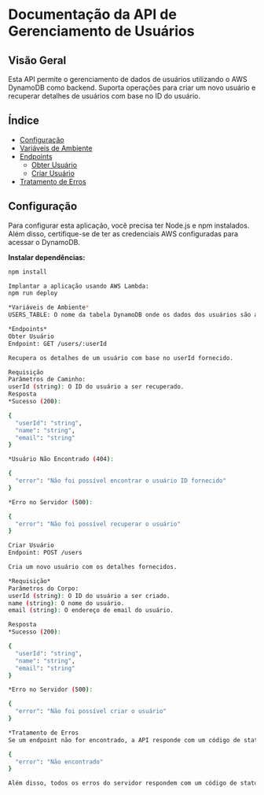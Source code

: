 # Documentação da API de Gerenciamento de Usuários

## Visão Geral
Esta API permite o gerenciamento de dados de usuários utilizando o AWS DynamoDB como backend. Suporta operações para criar um novo usuário e recuperar detalhes de usuários com base no ID do usuário.

## Índice
- [Configuração](#configuração)
- [Variáveis de Ambiente](#variáveis-de-ambiente)
- [Endpoints](#endpoints)
  - [Obter Usuário](#obter-usuário)
  - [Criar Usuário](#criar-usuário)
- [Tratamento de Erros](#tratamento-de-erros)

## Configuração
Para configurar esta aplicação, você precisa ter Node.js e npm instalados. Além disso, certifique-se de ter as credenciais AWS configuradas para acessar o DynamoDB.

**Instalar dependências:**
```sh
npm install

Implantar a aplicação usando AWS Lambda:
npm run deploy

*Variáveis de Ambiente*
USERS_TABLE: O nome da tabela DynamoDB onde os dados dos usuários são armazenados.

*Endpoints*
Obter Usuário
Endpoint: GET /users/:userId

Recupera os detalhes de um usuário com base no userId fornecido.

Requisição
Parâmetros de Caminho:
userId (string): O ID do usuário a ser recuperado.
Resposta
*Sucesso (200):

{
  "userId": "string",
  "name": "string",
  "email": "string"
}

*Usuário Não Encontrado (404):

{
  "error": "Não foi possível encontrar o usuário ID fornecido"
}

*Erro no Servidor (500):

{
  "error": "Não foi possível recuperar o usuário"
}

Criar Usuário
Endpoint: POST /users

Cria um novo usuário com os detalhes fornecidos.

*Requisição*
Parâmetros do Corpo:
userId (string): O ID do usuário a ser criado.
name (string): O nome do usuário.
email (string): O endereço de email do usuário.

Resposta
*Sucesso (200):

{
  "userId": "string",
  "name": "string",
  "email": "string"
}

*Erro no Servidor (500):

{
  "error": "Não foi possível criar o usuário"
}

*Tratamento de Erros
Se um endpoint não for encontrado, a API responde com um código de status 404 e o seguinte objeto JSON:

{
  "error": "Não encontrado"
}

Além disso, todos os erros do servidor respondem com um código de status 500 e uma mensagem de erro apropriada em português. As mensagens de erro incluem detalhes indicando se o erro ocorreu durante a recuperação do usuário ou a criação do usuário.